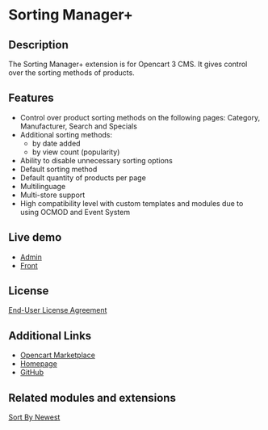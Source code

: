 # Sorting Manager+

## Description
The Sorting Manager+ extension is for Opencart 3 CMS. It gives control over the sorting methods of products.

## Features
* Control over product sorting methods on the following pages: Category, Manufacturer, Search and Specials
* Additional sorting methods:
    * by date added
    * by view count (popularity)
* Ability to disable unnecessary sorting options
* Default sorting method
* Default quantity of products per page
* Multilinguage
* Multi-store support
* High compatibility level with custom templates and modules due to using OCMOD and Event System

## Live demo
* [Admin](http://ocmod.freevar.com/oc3020/a/admin/index.php?route=extension/module/sorting_manager)
* [Front](http://ocmod.freevar.com/oc3020/a)

## License
[End-User License Agreement](https://git.io/Jvrs7)

## Additional Links
* [Opencart Marketplace](https://www.opencart.com/index.php?route=marketplace/extension/info&extension_id=38651)
* [Homepage](https://underr.space/en/notes/projects/project-0024.html)
* [GitHub](https://git.io/Jvrsy)

## Related modules and extensions
[Sort By Newest](https://www.opencart.com/index.php?route=marketplace/extension/info&extension_id=33523)

